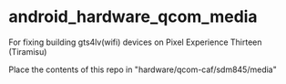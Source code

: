 # android_hardware_qcom_media

For fixing building gts4lv(wifi) devices on Pixel Experience Thirteen (Tiramisu)

Place the contents of this repo in "hardware/qcom-caf/sdm845/media"
